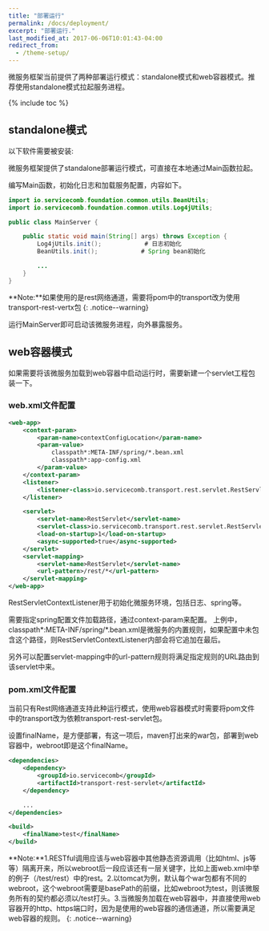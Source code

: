 ```yaml
---
title: "部署运行"
permalink: /docs/deployment/
excerpt: "部署运行."
last_modified_at: 2017-06-06T10:01:43-04:00
redirect_from:
  - /theme-setup/
---
```


微服务框架当前提供了两种部署运行模式：standalone模式和web容器模式。推荐使用standalone模式拉起服务进程。

{% include toc %}

## standalone模式
以下软件需要被安装:

微服务框架提供了standalone部署运行模式，可直接在本地通过Main函数拉起。

编写Main函数，初始化日志和加载服务配置，内容如下。

```java
import io.servicecomb.foundation.common.utils.BeanUtils;
import io.servicecomb.foundation.common.utils.Log4jUtils;

public class MainServer {

    public static void main(String[] args) throws Exception {
        Log4jUtils.init();            # 日志初始化
        BeanUtils.init();            # Spring bean初始化

        ...
    }
}
```

**Note:**如果使用的是rest网络通道，需要将pom中的transport改为使用transport-rest-vertx包
{: .notice--warning}

运行MainServer即可启动该微服务进程，向外暴露服务。

## web容器模式

如果需要将该微服务加载到web容器中启动运行时，需要新建一个servlet工程包装一下。

### web.xml文件配置

```xml
<web-app>
    <context-param>
        <param-name>contextConfigLocation</param-name>
        <param-value>
            classpath*:META-INF/spring/*.bean.xml
            classpath*:app-config.xml
        </param-value>
    </context-param>
    <listener>
        <listener-class>io.servicecomb.transport.rest.servlet.RestServletContextListener</listener-class>
    </listener>

    <servlet>
        <servlet-name>RestServlet</servlet-name>
        <servlet-class>io.servicecomb.transport.rest.servlet.RestServlet</servlet-class>
        <load-on-startup>1</load-on-startup>
        <async-supported>true</async-supported>
    </servlet>
    <servlet-mapping>
        <servlet-name>RestServlet</servlet-name>
        <url-pattern>/rest/*</url-pattern>
    </servlet-mapping>
</web-app>
```

RestServletContextListener用于初始化微服务环境，包括日志、spring等。

需要指定spring配置文件加载路径，通过context-param来配置。 上例中，classpath*:META-INF/spring/*.bean.xml是微服务的内置规则，如果配置中未包含这个路径，则RestServletContextListener内部会将它追加在最后。

另外可以配置servlet-mapping中的url-pattern规则将满足指定规则的URL路由到该servlet中来。

### pom.xml文件配置

当前只有Rest网络通道支持此种运行模式，使用web容器模式时需要将pom文件中的transport改为依赖transport-rest-servlet包。

设置finalName，是方便部署，有这一项后，maven打出来的war包，部署到web容器中，webroot即是这个finalName。


```xml
<dependencies>
    <dependency>
        <groupId>io.servicecomb</groupId>
        <artifactId>transport-rest-servlet</artifactId>
    </dependency>

    ...
</dependencies>

<build>
    <finalName>test</finalName>
</build>
```

**Note:**1.RESTful调用应该与web容器中其他静态资源调用（比如html、js等等）隔离开来，所以webroot后一段应该还有一层关键字，比如上面web.xml中举的例子（/test/rest）中的rest。2.以tomcat为例，默认每个war包都有不同的webroot，这个webroot需要是basePath的前缀，比如webroot为test，则该微服务所有的契约都必须以/test打头。3.当微服务加载在web容器中，并直接使用web容器开的http、https端口时，因为是使用的web容器的通信通道，所以需要满足web容器的规则。
{: .notice--warning}
